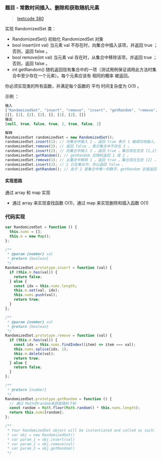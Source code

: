 ### 题目 - 常数时间插入、删除和获取随机元素

> [leetcode 380](https://leetcode-cn.com/problems/insert-delete-getrandom-o1/)

实现 RandomizedSet 类：

- RandomizedSet() 初始化 RandomizedSet 对象
- bool insert(int val) 当元素 val 不存在时，向集合中插入该项，并返回 true ；否则，返回 false 。
- bool remove(int val) 当元素 val 存在时，从集合中移除该项，并返回 true ；否则，返回 false 。
- int getRandom() 随机返回现有集合中的一项（测试用例保证调用此方法时集合中至少存在一个元素）。每个元素应该有 相同的概率 被返回。

你必须实现类的所有函数，并满足每个函数的 平均 时间复杂度为 O(1) 。

示例 ：

```js
输入
["RandomizedSet", "insert", "remove", "insert", "getRandom", "remove", "insert", "getRandom"]
[[], [1], [2], [2], [], [1], [2], []]
输出
[null, true, false, true, 2, true, false, 2]

解释
RandomizedSet randomizedSet = new RandomizedSet();
randomizedSet.insert(1); // 向集合中插入 1 。返回 true 表示 1 被成功地插入。
randomizedSet.remove(2); // 返回 false ，表示集合中不存在 2 。
randomizedSet.insert(2); // 向集合中插入 2 。返回 true 。集合现在包含 [1,2] 。
randomizedSet.getRandom(); // getRandom 应随机返回 1 或 2 。
randomizedSet.remove(1); // 从集合中移除 1 ，返回 true 。集合现在包含 [2] 。
randomizedSet.insert(2); // 2 已在集合中，所以返回 false 。
randomizedSet.getRandom(); // 由于 2 是集合中唯一的数字，getRandom 总是返回 2
```

#### 实现思路

通过 array 和 map 实现

- 通过 array 来实现查找函数 O(1)，通过 map 来实现删除和插入函数 O(1)

### 代码实现

```js
var RandomizedSet = function () {
  this.nums = [];
  this.m = new Map();
};

/**
 * @param {number} val
 * @return {boolean}
 */
RandomizedSet.prototype.insert = function (val) {
  if (this.m.has(val)) {
    return false;
  } else {
    const idx = this.nums.length;
    this.m.set(val, idx);
    this.nums.push(val);
    return true;
  }
};

/**
 * @param {number} val
 * @return {boolean}
 */
RandomizedSet.prototype.remove = function (val) {
  if (this.m.has(val)) {
    const idx = this.nums.findIndex((item) => item === val);
    this.nums.splice(idx, 1);
    this.m.delete(val);
    return true;
  } else {
    return false;
  }
};

/**
 * @return {number}
 */
RandomizedSet.prototype.getRandom = function () {
  // 通过 Math的random来获取随机下标
  const random = Math.floor(Math.random() * this.nums.length);
  return this.nums[random];
};

/**
 * Your RandomizedSet object will be instantiated and called as such:
 * var obj = new RandomizedSet()
 * var param_1 = obj.insert(val)
 * var param_2 = obj.remove(val)
 * var param_3 = obj.getRandom()
 */
```
